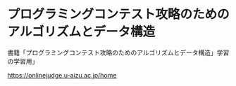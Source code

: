 # プログラミングコンテスト攻略のためのアルゴリズムとデータ構造

書籍「プログラミングコンテスト攻略のためのアルゴリズムとデータ構造」学習の学習用」

https://onlinejudge.u-aizu.ac.jp/home